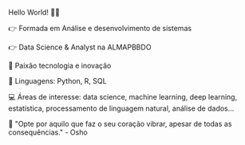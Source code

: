 

Hello World! 👩‍💻

👉 Formada em Análise e desenvolvimento de sistemas

👉 Data Science & Analyst na ALMAPBBDO

🧠 Paixão tecnologia e inovação

👅 Linguagens: Python, R, SQL

💻 Áreas de interesse: data science, machine learning, deep learning, estatística, processamento de linguagem natural, análise de dados...

💭 "Opte por aquilo que faz o seu coração vibrar, apesar de todas as consequências." - Osho
